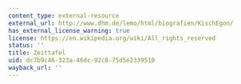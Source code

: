 ```yaml
---
content_type: external-resource
external_url: http://www.dhm.de/lemo/html/biografien/KischEgon/
has_external_license_warning: true
license: https://en.wikipedia.org/wiki/All_rights_reserved
status: ''
title: Zeittafel
uid: dc7b9c46-323a-46dc-92c8-75d5e2339510
wayback_url: ''
---
```

